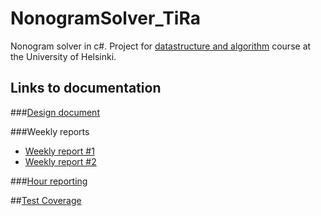 # NonogramSolver_TiRa
Nonogram solver in c#. Project for [datastructure and algorithm](https://github.com/TiraLabra/2016-loppukesa) course at the University of Helsinki.

## Links to documentation

###[Design document](https://github.com/saskeli/NonogramSolver_TiRa/blob/master/Documentation/Design_document.md)

###Weekly reports

* [Weekly report #1](https://github.com/saskeli/NonogramSolver_TiRa/blob/master/Documentation/Weekly_report_1.md)
* [Weekly report #2](https://github.com/saskeli/NonogramSolver_TiRa/blob/master/Documentation/Weekly_report_2.md)

###[Hour reporting](https://github.com/saskeli/NonogramSolver_TiRa/blob/master/Documentation/Hour_reporting.md)

##[Test Coverage](https://github.com/saskeli/NonogramSolver_TiRa/tree/master/Documentation/Testing)
